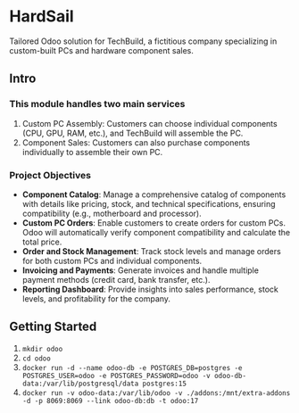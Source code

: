 # HardSail

Tailored Odoo solution for TechBuild, a fictitious company specializing in custom-built PCs and hardware component sales.

## Intro

### This module handles two main services

1. Custom PC Assembly: Customers can choose individual components (CPU, GPU, RAM, etc.), and TechBuild will assemble the PC.
2. Component Sales: Customers can also purchase components individually to assemble their own PC.

### Project Objectives

- **Component Catalog**: Manage a comprehensive catalog of components with details like pricing, stock, and technical specifications, ensuring compatibility (e.g., motherboard and processor).
- **Custom PC Orders**: Enable customers to create orders for custom PCs. Odoo will automatically verify component compatibility and calculate the total price.
- **Order and Stock Management**: Track stock levels and manage orders for both custom PCs and individual components.
- **Invoicing and Payments**: Generate invoices and handle multiple payment methods (credit card, bank transfer, etc.).
- **Reporting Dashboard**: Provide insights into sales performance, stock levels, and profitability for the company.

## Getting Started

1. `mkdir odoo`
2. `cd odoo`
3. `docker run -d --name odoo-db -e POSTGRES_DB=postgres -e POSTGRES_USER=odoo -e POSTGRES_PASSWORD=odoo -v odoo-db-data:/var/lib/postgresql/data postgres:15`
4. `docker run -v odoo-data:/var/lib/odoo -v ./addons:/mnt/extra-addons -d -p 8069:8069 --link odoo-db:db -t odoo:17`
